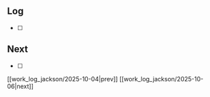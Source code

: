 ## Log
- [ ]
## Next
- [ ]

[[work_log_jackson/2025-10-04|prev]] [[work_log_jackson/2025-10-06|next]]
